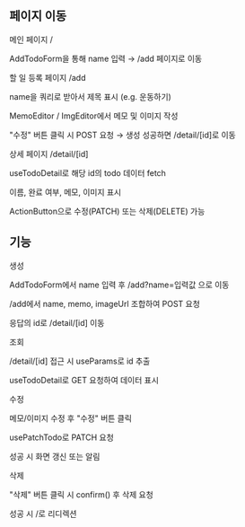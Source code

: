 ## 페이지 이동

메인 페이지 /

AddTodoForm을 통해 name 입력 → /add 페이지로 이동

할 일 등록 페이지 /add

name을 쿼리로 받아서 제목 표시 (e.g. 운동하기)

MemoEditor / ImgEditor에서 메모 및 이미지 작성

"수정" 버튼 클릭 시 POST 요청 → 생성 성공하면 /detail/[id]로 이동

상세 페이지 /detail/[id]

useTodoDetail로 해당 id의 todo 데이터 fetch

이름, 완료 여부, 메모, 이미지 표시

ActionButton으로 수정(PATCH) 또는 삭제(DELETE) 가능

## 기능

생성

AddTodoForm에서 name 입력 후 /add?name=입력값 으로 이동

/add에서 name, memo, imageUrl 조합하여 POST 요청

응답의 id로 /detail/[id] 이동

조회

/detail/[id] 접근 시 useParams로 id 추출

useTodoDetail로 GET 요청하여 데이터 표시

수정

메모/이미지 수정 후 "수정" 버튼 클릭

usePatchTodo로 PATCH 요청

성공 시 화면 갱신 또는 알림

삭제

"삭제" 버튼 클릭 시 confirm() 후 삭제 요청

성공 시 /로 리디렉션
